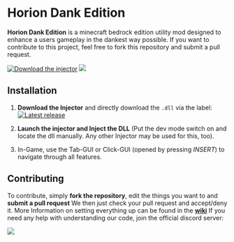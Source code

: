 # Horion Dank Edition

**Horion Dank Edition** is a minecraft bedrock edition utility mod designed to enhance a users gameplay in the dankest way possible.
If you want to contribute to this project, feel free to fork this repository and submit a pull request.

[![Download the injector](https://img.shields.io/badge/DOWNLOAD-LATEST-brightgreen?style=for-the-badge "Download the injector")](https://horionclient.eu/files/HorionInjector.exe "Download the injector")
![](https://img.shields.io/github/downloads/Horionclient/Horion-Releases/total?label=Total%20Injections&style=for-the-badge)

## Installation
1. **Download the Injector** and directly download the `.dll` via the label:
[![Latest release](https://img.shields.io/github/v/release/Horionclient/Horion-Releases?include_prereleases&label=Downlad%20the%20latest%20version&sort=semver&style=for-the-badge)](https://github.com/SwiftHD/Horion-Dank-Edition/releases/latest/)

2. **Launch the injector and Inject the DLL** (Put the dev mode switch on and locate the dll manually. Any other Injector may be used for this, too).
3. In-Game, use the Tab-GUI or Click-GUI (opened by pressing *INSERT*) to navigate through all features.

## Contributing
To contribute, simply **fork the repository**, edit the things you want to and **submit a pull request**
We then just check your pull request and accept/deny it.
More Information on setting everything up can be found in the **[wiki](https://github.com/SurvirvorHRG/Horion/wiki "wiki")**
If you need any help with understanding our code, join the official discord server:

[![](https://discordapp.com/api/guilds/605086182560235569/embed.png?style=banner2)](https://discord.gg/Yqm3PR9)
